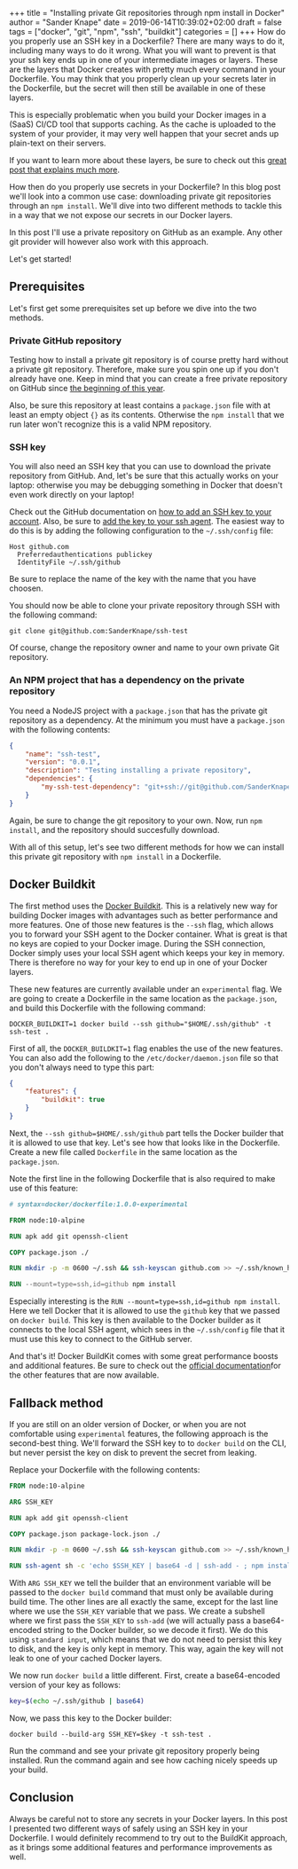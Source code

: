 +++
title = "Installing private Git repositories through npm install in Docker"
author = "Sander Knape"
date = 2019-06-14T10:39:02+02:00
draft = false
tags = ["docker", "git", "npm", "ssh", "buildkit"]
categories = []
+++
How do you properly use an SSH key in a Dockerfile? There are many ways to do it, including many ways to do it wrong. What you will want to prevent is that your ssh key ends up in one of your intermediate images or layers. These are the layers that Docker creates with pretty much every command in your Dockerfile. You may think that you properly clean up your secrets later in the Dockerfile, but the secret will then still be available in one of these layers.

This is especially problematic when you build your Docker images in a (SaaS) CI/CD tool that supports caching. As the cache is uploaded to the system of your provider, it may very well happen that your secret ands up plain-text on their servers.

If you want to learn more about these layers, be sure to check out this [great post that explains much more](https://medium.com/@jessgreb01/digging-into-docker-layers-c22f948ed612).

How then do you properly use secrets in your Dockerfile? In this blog post we'll look into a common use case: downloading private git repositories through an `npm install`. We'll dive into two different methods to tackle this in a way that we not expose our secrets in our Docker layers.

In this post I'll use a private repository on GitHub as an example. Any other git provider will however also work with this approach.

Let's get started!

## Prerequisites

Let's first get some prerequisites set up before we dive into the two methods.

### Private GitHub repository

Testing how to install a private git repository is of course pretty hard without a private git repository. Therefore, make sure you spin one up if you don't already have one. Keep in mind that you can create a free private repository on GitHub since [the beginning of this year](https://github.blog/2019-01-07-new-year-new-github/).

Also, be sure this repository at least contains a `package.json` file with at least an empty object `{}` as its contents. Otherwise the `npm install` that we run later won't recognize this is a valid NPM repository.

### SSH key

You will also need an SSH key that you can use to download the private repository from GitHub. And, let's be sure that this actually works on your laptop: otherwise you may be debugging something in Docker that doesn't even work directly on your laptop!

Check out the GitHub documentation on [how to add an SSH key to your account](https://help.github.com/en/enterprise/2.15/user/articles/adding-a-new-ssh-key-to-your-github-account). Also, be sure to [add the key to your ssh agent](https://help.github.com/en/enterprise/2.15/user/articles/generating-a-new-ssh-key-and-adding-it-to-the-ssh-agent). The easiest way to do this is by adding the following configuration to the `~/.ssh/config` file:

```
Host github.com
  Preferredauthentications publickey
  IdentityFile ~/.ssh/github
```

Be sure to replace the name of the key with the name that you have choosen.

You should now be able to clone your private repository through SSH with the following command:

`git clone git@github.com:SanderKnape/ssh-test`

Of course, change the repository owner and name to your own private Git repository. 

### An NPM project that has a dependency on the private repository

You need a NodeJS project with a `package.json` that has the private git repository as a dependency. At the minimum you must have a `package.json` with the following contents:

```json
{
    "name": "ssh-test",
    "version": "0.0.1",
    "description": "Testing installing a private repository",
    "dependencies": {
        "my-ssh-test-dependency": "git+ssh://git@github.com/SanderKnape/ssh-test.git#master"
    }
}
```

Again, be sure to change the git repository to your own. Now, run `npm install`, and the repository should succesfully download.

With all of this setup, let's see two different methods for how we can install this private git repository with `npm install` in a Dockerfile.

## Docker Buildkit

The first method uses the [Docker Buildkit](https://docs.docker.com/develop/develop-images/build_enhancements/). This is a relatively new way for building Docker images with advantages such as better performance and more features. One of those new features is the `--ssh` flag, which allows you to forward your SSH agent to the Docker container. What is great is that no keys are copied to your Docker image. During the SSH connection, Docker simply uses your local SSH agent which keeps your key in memory. There is therefore no way for your key to end up in one of your Docker layers.

These new features are currently available under an `experimental` flag. We are going to create a Dockerfile in the same location as the `package.json`, and build this Dockerfile with the following command:

`DOCKER_BUILDKIT=1 docker build --ssh github="$HOME/.ssh/github" -t ssh-test .`

First of all, the `DOCKER_BUILDKIT=1` flag enables the use of the new features. You can also add the following to the `/etc/docker/daemon.json` file so that you don't always need to type this part:

```json
{ 
    "features": { 
        "buildkit": true 
    } 
}
```

Next, the `--ssh github=$HOME/.ssh/github` part tells the Docker builder that it is allowed to use that key. Let's see how that looks like in the Dockerfile. Create a new file called `Dockerfile` in the same location as the `package.json`.

Note the first line in the following Dockerfile that is also required to make use of this feature:

```Dockerfile
# syntax=docker/dockerfile:1.0.0-experimental

FROM node:10-alpine

RUN apk add git openssh-client

COPY package.json ./

RUN mkdir -p -m 0600 ~/.ssh && ssh-keyscan github.com >> ~/.ssh/known_hosts

RUN --mount=type=ssh,id=github npm install
```

Especially interesting is the `RUN --mount=type=ssh,id=github npm install`. Here we tell Docker that it is allowed to use the `github` key that we passed on `docker build`. This key is then available to the Docker builder as it connects to the local SSH agent, which sees in the `~/.ssh/config` file that it must use this key to connect to the GitHub server.

And that's it! Docker BuildKit comes with some great performance boosts and additional features. Be sure to check out the [official documentation](https://docs.docker.com/develop/develop-images/build_enhancements/)for the other features that are now available.

## Fallback method

If you are still on an older version of Docker, or when you are not comfortable using `experimental` features, the following approach is the second-best thing. We'll forward the SSH key to to `docker build` on the CLI, but never persist the key on disk to prevent the secret from leaking.

Replace your Dockerfile with the following contents:

```Dockerfile
FROM node:10-alpine

ARG SSH_KEY

RUN apk add git openssh-client

COPY package.json package-lock.json ./

RUN mkdir -p -m 0600 ~/.ssh && ssh-keyscan github.com >> ~/.ssh/known_hosts

RUN ssh-agent sh -c 'echo $SSH_KEY | base64 -d | ssh-add - ; npm install'
```

With `ARG SSH_KEY` we tell the builder that an environment variable will be passed to the `docker build` command that must only be available during build time. The other lines are all exactly the same, except for the last line where we use the `SSH_KEY` variable that we pass. We create a subshell where we first pass the `SSH_KEY` to `ssh-add` (we will actually pass a base64-encoded string to the Docker builder, so we decode it first). We do this using `standard input`, which means that we do not need to persist this key to disk, and the key is only kept in memory. This way, again the key will not leak to one of your cached Docker layers.

We now run `docker build` a little different. First, create a base64-encoded version of your key as follows:

```bash
key=$(echo ~/.ssh/github | base64)
```

Now, we pass this key to the Docker builder:

`docker build --build-arg SSH_KEY=$key -t ssh-test .`

Run the command and see your private git repository properly being installed. Run the command again and see how caching nicely speeds up your build.

## Conclusion
Always be careful not to store any secrets in your Docker layers. In this post I presented two different ways of safely using an SSH key in your Dockerfile. I would definitely recommend to try out to the BuildKit approach, as it brings some additional features and performance improvements as well.



